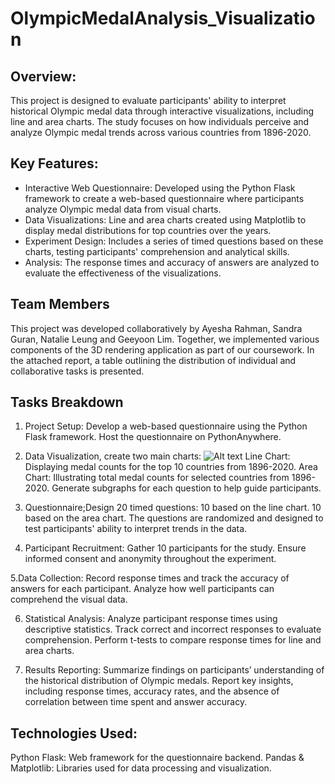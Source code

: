 OlympicMedalAnalysis_Visualization
=====================

## Overview:
This project is designed to evaluate participants' ability to interpret historical Olympic medal data through interactive visualizations, including line and area charts. The study focuses on how individuals perceive and analyze Olympic medal trends across various countries from 1896-2020.

## Key Features:
- Interactive Web Questionnaire: Developed using the Python Flask framework to create a web-based questionnaire where participants analyze Olympic medal data from visual charts.
- Data Visualizations: Line and area charts created using Matplotlib to display medal distributions for top countries over the years.
- Experiment Design: Includes a series of timed questions based on these charts, testing participants' comprehension and analytical skills.
- Analysis: The response times and accuracy of answers are analyzed to evaluate the effectiveness of the visualizations.

## Team Members
This project was developed collaboratively by Ayesha Rahman, Sandra Guran, Natalie Leung and Geeyoon Lim. Together, we implemented various components of the 3D rendering application as part of our coursework. In the attached report, a table outlining the distribution of individual and collaborative tasks is presented.

## Tasks Breakdown

1. Project Setup: Develop a web-based questionnaire using the Python Flask framework. Host the questionnaire on PythonAnywhere.

2. Data Visualization, create two main charts:
 ![Alt text](https://github.com/sc21samg/GraphicAlgorithms_3D_Rendering/blob/main/1.2%20git.png)
Line Chart: Displaying medal counts for the top 10 countries from 1896-2020.
Area Chart: Illustrating total medal counts for selected countries from 1896-2020.
Generate subgraphs for each question to help guide participants.

3. Questionnaire;Design 20 timed questions: 10 based on the line chart. 10 based on the area chart. The questions are randomized and designed to test participants' ability to interpret trends in the data.

4. Participant Recruitment: Gather 10 participants for the study. Ensure informed consent and anonymity throughout the experiment.

5.Data Collection: Record response times and track the accuracy of answers for each participant.
Analyze how well participants can comprehend the visual data.

6. Statistical Analysis: Analyze participant response times using descriptive statistics. Track correct and incorrect responses to evaluate comprehension. Perform t-tests to compare response times for line and area charts.

7. Results Reporting: Summarize findings on participants’ understanding of the historical distribution of Olympic medals. Report key insights, including response times, accuracy rates, and the absence of correlation between time spent and answer accuracy.

## Technologies Used:
Python Flask: Web framework for the questionnaire backend.
Pandas & Matplotlib: Libraries used for data processing and visualization.
